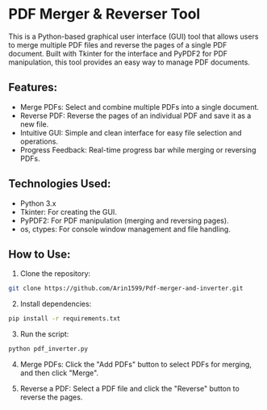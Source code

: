# PDF Merger & Reverser Tool

This is a Python-based graphical user interface (GUI) tool that allows users to merge multiple PDF files and reverse the pages of a single PDF document. Built with Tkinter for the interface and PyPDF2 for PDF manipulation, this tool provides an easy way to manage PDF documents.

## Features:
- Merge PDFs: Select and combine multiple PDFs into a single document.
- Reverse PDF: Reverse the pages of an individual PDF and save it as a new file.
- Intuitive GUI: Simple and clean interface for easy file selection and operations.
- Progress Feedback: Real-time progress bar while merging or reversing PDFs.

## Technologies Used:
- Python 3.x
- Tkinter: For creating the GUI.
- PyPDF2: For PDF manipulation (merging and reversing pages).
- os, ctypes: For console window management and file handling.

## How to Use:
1. Clone the repository:
```bash
git clone https://github.com/Arin1599/Pdf-merger-and-inverter.git
```

2. Install dependencies:
```bash
pip install -r requirements.txt
```

3. Run the script:
```bash
python pdf_inverter.py
```

4. Merge PDFs: Click the "Add PDFs" button to select PDFs for merging, and then click "Merge".

5. Reverse a PDF: Select a PDF file and click the "Reverse" button to reverse the pages.
